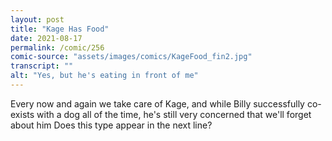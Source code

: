 ```yaml
---
layout: post
title: "Kage Has Food"
date: 2021-08-17
permalink: /comic/256
comic-source: "assets/images/comics/KageFood_fin2.jpg"
transcript: ""
alt: "Yes, but he's eating in front of me"
---
```

Every now and again we take care of Kage, and while Billy successfully co-exists with a dog all of the time, he's still very concerned that we'll forget about him
Does this type appear in the next line?
